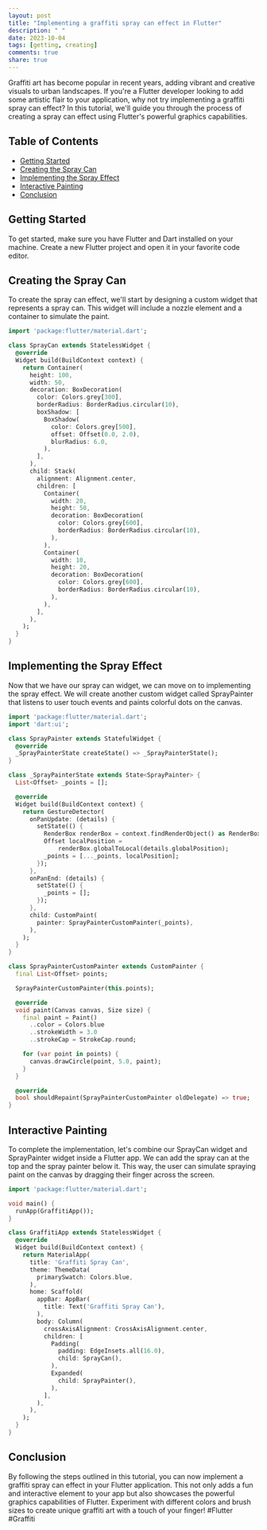 ```yaml
---
layout: post
title: "Implementing a graffiti spray can effect in Flutter"
description: " "
date: 2023-10-04
tags: [getting, creating]
comments: true
share: true
---
```


Graffiti art has become popular in recent years, adding vibrant and creative visuals to urban landscapes. If you're a Flutter developer looking to add some artistic flair to your application, why not try implementing a graffiti spray can effect? In this tutorial, we'll guide you through the process of creating a spray can effect using Flutter's powerful graphics capabilities.

## Table of Contents
- [Getting Started](#getting-started)
- [Creating the Spray Can](#creating-the-spray-can)
- [Implementing the Spray Effect](#implementing-the-spray-effect)
- [Interactive Painting](#interactive-painting)
- [Conclusion](#conclusion)

## Getting Started

To get started, make sure you have Flutter and Dart installed on your machine. Create a new Flutter project and open it in your favorite code editor.

## Creating the Spray Can

To create the spray can effect, we'll start by designing a custom widget that represents a spray can. This widget will include a nozzle element and a container to simulate the paint.

```dart
import 'package:flutter/material.dart';

class SprayCan extends StatelessWidget {
  @override
  Widget build(BuildContext context) {
    return Container(
      height: 100,
      width: 50,
      decoration: BoxDecoration(
        color: Colors.grey[300],
        borderRadius: BorderRadius.circular(10),
        boxShadow: [
          BoxShadow(
            color: Colors.grey[500],
            offset: Offset(0.0, 2.0),
            blurRadius: 6.0,
          ),
        ],
      ),
      child: Stack(
        alignment: Alignment.center,
        children: [
          Container(
            width: 20,
            height: 50,
            decoration: BoxDecoration(
              color: Colors.grey[600],
              borderRadius: BorderRadius.circular(10),
            ),
          ),
          Container(
            width: 10,
            height: 20,
            decoration: BoxDecoration(
              color: Colors.grey[600],
              borderRadius: BorderRadius.circular(10),
            ),
          ),
        ],
      ),
    );
  }
}
```

## Implementing the Spray Effect

Now that we have our spray can widget, we can move on to implementing the spray effect. We will create another custom widget called SprayPainter that listens to user touch events and paints colorful dots on the canvas.

```dart
import 'package:flutter/material.dart';
import 'dart:ui';

class SprayPainter extends StatefulWidget {
  @override
  _SprayPainterState createState() => _SprayPainterState();
}

class _SprayPainterState extends State<SprayPainter> {
  List<Offset> _points = [];

  @override
  Widget build(BuildContext context) {
    return GestureDetector(
      onPanUpdate: (details) {
        setState(() {
          RenderBox renderBox = context.findRenderObject() as RenderBox;
          Offset localPosition =
              renderBox.globalToLocal(details.globalPosition);
          _points = [..._points, localPosition];
        });
      },
      onPanEnd: (details) {
        setState(() {
          _points = [];
        });
      },
      child: CustomPaint(
        painter: SprayPainterCustomPainter(_points),
      ),
    );
  }
}

class SprayPainterCustomPainter extends CustomPainter {
  final List<Offset> points;

  SprayPainterCustomPainter(this.points);

  @override
  void paint(Canvas canvas, Size size) {
    final paint = Paint()
      ..color = Colors.blue
      ..strokeWidth = 3.0
      ..strokeCap = StrokeCap.round;

    for (var point in points) {
      canvas.drawCircle(point, 5.0, paint);
    }
  }

  @override
  bool shouldRepaint(SprayPainterCustomPainter oldDelegate) => true;
}
```

## Interactive Painting

To complete the implementation, let's combine our SprayCan widget and SprayPainter widget inside a Flutter app. We can add the spray can at the top and the spray painter below it. This way, the user can simulate spraying paint on the canvas by dragging their finger across the screen.

```dart
import 'package:flutter/material.dart';

void main() {
  runApp(GraffitiApp());
}

class GraffitiApp extends StatelessWidget {
  @override
  Widget build(BuildContext context) {
    return MaterialApp(
      title: 'Graffiti Spray Can',
      theme: ThemeData(
        primarySwatch: Colors.blue,
      ),
      home: Scaffold(
        appBar: AppBar(
          title: Text('Graffiti Spray Can'),
        ),
        body: Column(
          crossAxisAlignment: CrossAxisAlignment.center,
          children: [
            Padding(
              padding: EdgeInsets.all(16.0),
              child: SprayCan(),
            ),
            Expanded(
              child: SprayPainter(),
            ),
          ],
        ),
      ),
    );
  }
}
```

## Conclusion

By following the steps outlined in this tutorial, you can now implement a graffiti spray can effect in your Flutter application. This not only adds a fun and interactive element to your app but also showcases the powerful graphics capabilities of Flutter. Experiment with different colors and brush sizes to create unique graffiti art with a touch of your finger! #Flutter #Graffiti